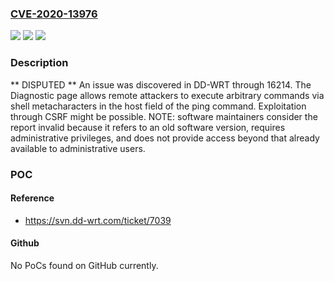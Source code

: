 ### [CVE-2020-13976](https://cve.mitre.org/cgi-bin/cvename.cgi?name=CVE-2020-13976)
![](https://img.shields.io/static/v1?label=Product&message=n%2Fa&color=blue)
![](https://img.shields.io/static/v1?label=Version&message=n%2Fa&color=blue)
![](https://img.shields.io/static/v1?label=Vulnerability&message=n%2Fa&color=brighgreen)

### Description

** DISPUTED ** An issue was discovered in DD-WRT through 16214. The Diagnostic page allows remote attackers to execute arbitrary commands via shell metacharacters in the host field of the ping command. Exploitation through CSRF might be possible. NOTE: software maintainers consider the report invalid because it refers to an old software version, requires administrative privileges, and does not provide access beyond that already available to administrative users.

### POC

#### Reference
- https://svn.dd-wrt.com/ticket/7039

#### Github
No PoCs found on GitHub currently.

